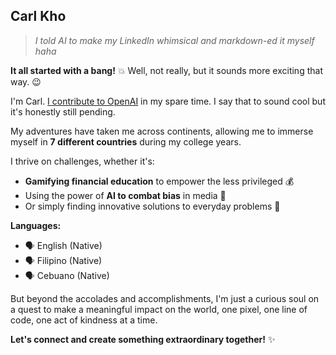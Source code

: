 ## Carl Kho

>*I told AI to make my LinkedIn whimsical and markdown-ed it myself haha*

**It all started with a bang!** 💥 Well, not really, but it sounds more exciting that way. 😉

I'm Carl. [I contribute to OpenAI](https://github.com/openai/openai-cookbook/pull/1271#pullrequestreview-2251214927) in my spare time. I say that to sound cool but it's honestly still pending.

My adventures have taken me across continents, allowing me to immerse myself in **7 different countries** during my college years.

I thrive on challenges, whether it's:

* **Gamifying financial education** to empower the less privileged 💰
* Using the power of **AI to combat bias** in media 📰
* Or simply finding innovative solutions to everyday problems 🤔

**Languages:**

* 🗣️ English (Native)
* 🗣️ Filipino (Native)
* 🗣️ Cebuano (Native)

But beyond the accolades and accomplishments, I'm just a curious soul on a quest to make a meaningful impact on the world, one pixel, one line of code, one act of kindness at a time.

**Let's connect and create something extraordinary together!** ✨
